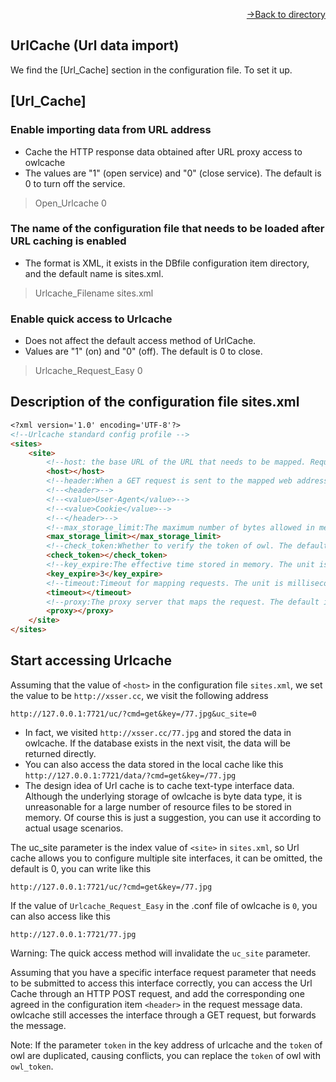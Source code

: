 [<p align="right">->Back to directory</p>](0.directory.md)

## UrlCache (Url data import)
We find the [Url_Cache] section in the configuration file. To set it up.  

## [Url_Cache]
### Enable importing data from URL address
* Cache the HTTP response data obtained after URL proxy access to owlcache
* The values are "1" (open service) and "0" (close service). The default is 0 to turn off the service.  
>Open_Urlcache 0

### The name of the configuration file that needs to be loaded after URL caching is enabled
* The format is XML, it exists in the DBfile configuration item directory, and the default name is sites.xml.
>Urlcache_Filename sites.xml

### Enable quick access to Urlcache
* Does not affect the default access method of UrlCache.
* Values are "1" (on) and "0" (off). The default is 0 to close.  
>Urlcache_Request_Easy 0



## Description of the configuration file sites.xml
```markdown
<?xml version='1.0' encoding='UTF-8'?>
<!--Urlcache standard config profile -->
<sites>
    <site>
        <!--host: the base URL of the URL that needs to be mapped. Required. The default value is empty. Example: https://www.xsser.cc-->
        <host></host>
        <!--header:When a GET request is sent to the mapped web address, the subitem of the current HTTP request `request headers` will be forwarded to the mapped web address. The default is empty.-->
        <!--<header>-->
        <!--<value>User-Agent</value>-->
        <!--<value>Cookie</value>-->
        <!--</header>-->
        <!--max_storage_limit:The maximum number of bytes allowed in memory for the data returned by the mapping request. The unit is byte. The default maximum value is 5242880byte - > 5M -->
        <max_storage_limit></max_storage_limit>
        <!--check_token:Whether to verify the token of owl. The default is 0. 0 is off and 1 is on.-->
        <check_token></check_token>
        <!--key_expire:The effective time stored in memory. The unit is seconds. The default value is 0. 0 is permanent.-->
        <key_expire>3</key_expire>
        <!--timeout:Timeout for mapping requests. The unit is milliseconds. Default 5000ms - > 5S -->
        <timeout></timeout>
        <!--proxy:The proxy server that maps the request. The default is empty.Example: 77.77.77.77:7070  -->
        <proxy></proxy>
    </site>
</sites>
```

## Start accessing Urlcache
Assuming that the value of `<host>` in the configuration file `sites.xml`, we set the value to be `http://xsser.cc`, we visit the following address   
~~~shell
http://127.0.0.1:7721/uc/?cmd=get&key=/77.jpg&uc_site=0
~~~
* In fact, we visited `http://xsser.cc/77.jpg` and stored the data in owlcache. If the database exists in the next visit, the data will be returned directly.     
* You can also access the data stored in the local cache like this `http://127.0.0.1:7721/data/?cmd=get&key=/77.jpg`   
* The design idea of Url cache is to cache text-type interface data. Although the underlying storage of owlcache is byte data type, it is unreasonable for a large number of resource files to be stored in memory. Of course this is just a suggestion, you can use it according to actual usage scenarios.       

The uc_site parameter is the index value of `<site>` in `sites.xml`, so Url cache allows you to configure multiple site interfaces, it can be omitted, the default is 0, you can write like this         
~~~shell
http://127.0.0.1:7721/uc/?cmd=get&key=/77.jpg
~~~

If the value of `Urlcache_Request_Easy` in the .conf file of owlcache is `0`, you can also access like this  
~~~shell
http://127.0.0.1:7721/77.jpg
~~~
Warning: The quick access method will invalidate the `uc_site` parameter.     

Assuming that you have a specific interface request parameter that needs to be submitted to access this interface correctly, you can access the Url Cache through an HTTP POST request, and add the corresponding one agreed in the configuration item `<header>` in the request message data. owlcache still accesses the interface through a GET request, but forwards the message.    

Note: If the parameter `token` in the key address of urlcache and the `token` of owl are duplicated, causing conflicts, you can replace the `token` of owl with `owl_token`.       

   